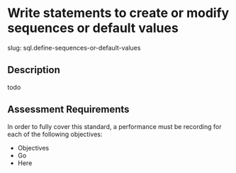 
# Write statements to create or modify sequences or default values

slug: sql.define-sequences-or-default-values

## Description
todo

## Assessment Requirements
In order to fully cover this standard, a performance must be recording for each of the following objectives:

- Objectives
- Go
- Here
